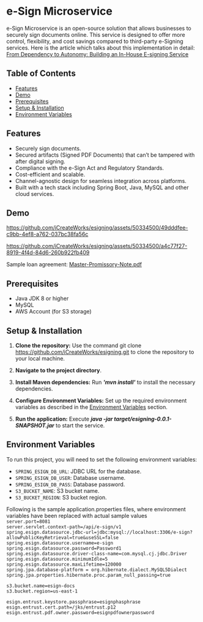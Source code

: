 # e-Sign Microservice

e-Sign Microservice is an open-source solution that allows businesses to securely sign documents online. This service is designed to offer more control, flexibility, and cost savings compared to third-party e-Signing services. Here is the article which talks about this implementation in detail: [From Dependency to Autonomy: Building an In-House E-signing Service](https://www.infoq.com/articles/electronic-signing-service-cloud/)

## Table of Contents

- [Features](#features)
- [Demo](#demo)
- [Prerequisites](#prerequisites)
- [Setup & Installation](#setup--installation)
- [Environment Variables](#environment-variables)


## Features

- Securely sign documents.
- Secured artifacts (Signed PDF Documents) that can’t be tampered with after digital signing.
- Compliance with the e-Sign Act and Regulatory Standards.
- Cost-efficient and scalable.
- Channel-agnostic design for seamless integration across platforms.
- Built with a tech stack including Spring Boot, Java, MySQL and other cloud services. 

## Demo
https://github.com/iCreateWorks/esigning/assets/50334500/49dddfee-c9bb-4ef8-a762-037bc38fa56c

https://github.com/iCreateWorks/esigning/assets/50334500/a4c77f27-8919-4f4d-84d6-260b922fb409

Sample loan agreement: [Master-Promissory-Note.pdf](https://github.com/iCreateWorks/esigning/files/14389744/Loan-Agreement.pdf)

## Prerequisites

- Java JDK 8 or higher
- MySQL
- AWS Account (for S3 storage)

## Setup & Installation

1. **Clone the repository:** Use the command git clone https://github.com/iCreateWorks/esigning.git to clone the repository to your local machine.

2. **Navigate to the project directory**.
 
3. **Install Maven dependencies:** Run _**'mvn install'**_ to install the necessary dependencies.
   
4. **Configure Environment Variables:** Set up the required environment variables as described in the [Environment Variables](#environment-variables) section. 

5. **Run the application:** Execute **_java -jar target/esigning-0.0.1-SNAPSHOT.jar_** to start the service.
   
## Environment Variables

To run this project, you will need to set the following environment variables:

- `SPRING_ESIGN_DB_URL`: JDBC URL for the database.
- `SPRING_ESIGN_DB_USER`: Database username.
- `SPRING_ESIGN_DB_PASS`: Database password.
- `S3_BUCKET_NAME`: S3 bucket name.
- `S3_BUCKET_REGION`: S3 bucket region.

Following is the sample application.properties files, where environment variables have been replaced with actual sample values<br/> 
`server.port=8081`<br/>
`server.servlet.context-path=/api/e-sign/v1`<br/> 
`spring.esign.datasource.jdbc-url=jdbc:mysql://localhost:3306/e-sign?allowPublicKeyRetrieval=true&useSSL=false`<br/> 
`spring.esign.datasource.username=e-sign`<br/> 
`spring.esign.datasource.password=Password1`<br/>
`spring.esign.datasource.driver-class-name=com.mysql.cj.jdbc.Driver`<br/> 
`spring.esign.datasource.minimumIdle=5`<br/>
`spring.esign.datasource.maxLifetime=120000`<br/>
`spring.jpa.database-platform = org.hibernate.dialect.MySQL5Dialect`<br/>
`spring.jpa.properties.hibernate.proc.param_null_passing=true`<br/>

`s3.bucket.name=esign-docs`<br/>
`s3.bucket.region=us-east-1`<br/>

`esign.entrust.keystore.passphrase=esignphasphrase`<br/>
`esign.entrust.cert.path=/jks/entrust.p12`<br/>
`esign.entrust.pdf.owner.password=esignpdfownerpassword`<br/>

